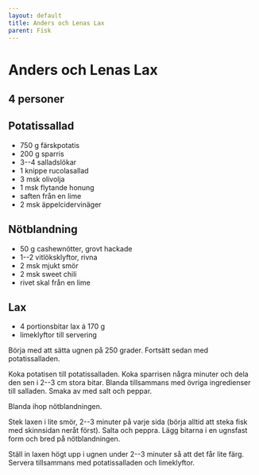 ```yaml
---
layout: default
title: Anders och Lenas Lax
parent: Fisk
---
```

# Anders och Lenas Lax

## 4 personer

## Potatissallad

-   750 g färskpotatis
-   200 g sparris
-   3--4 salladslökar
-   1 knippe rucolasallad
-   3 msk olivolja
-   1 msk flytande honung
-   saften från en lime
-   2 msk äppelcidervinäger

## Nötblandning

-   50 g cashewnötter, grovt hackade
-   1--2 vitlöksklyftor, rivna
-   2 msk mjukt smör
-   2 msk sweet chili
-   rivet skal från en lime

## Lax

-   4 portionsbitar lax á 170 g
-   limeklyftor till servering


Börja med att sätta ugnen på 250 grader. Fortsätt sedan med
potatissalladen.

Koka potatisen till potatissalladen. Koka sparrisen några minuter och
dela den sen i 2--3 cm stora bitar. Blanda tillsammans med övriga
ingredienser till salladen. Smaka av med salt och peppar.

Blanda ihop nötblandningen.

Stek laxen i lite smör, 2--3 minuter på varje sida (börja alltid att
steka fisk med skinnsidan neråt först). Salta och peppra. Lägg bitarna i
en ugnsfast form och bred på nötblandningen.

Ställ in laxen högt upp i ugnen under 2--3 minuter så att det får lite
färg. Servera tillsammans med potatissalladen och limeklyftor.
